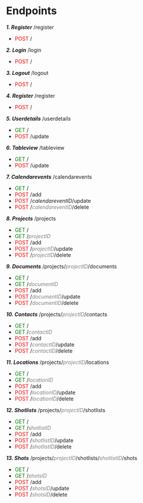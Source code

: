 # **Endpoints**

***1. Register*** /register
* <span style="color:red">POST</span> /

***2. Login*** /login
* <span style="color:red">POST</span> /

***3. Logout*** /logout
* <span style="color:red">POST</span> /

***4. Register*** /register
* <span style="color:red">POST</span> /

***5. Userdetails*** /userdetails
* <span style="color:green">GET</span> /
* <span style="color:red">POST</span> /update

***6. Tableview*** /tableview
* <span style="color:green">GET</span> /
* <span style="color:red"> POST</span> /update

***7. Calendarevents*** /calendarevents
* <span style="color:green">GET</span> /
* <span style="color:red">POST</span> /add
* <span style="color:red">POST</span> /*calendareventID*/update
* <span style="color:red">POST</span> /<span style="color:grey">*calendareventID*</span>/delete

***8. Projects*** /projects
* <span style="color:green">GET</span> /
* <span style="color:green">GET</span> /<span style="color:grey">*projectID*</span>
* <span style="color:red">POST</span> /add
* <span style="color:red">POST</span> /<span style="color:grey">*projectID*</span>/update
* <span style="color:red">POST</span> /<span style="color:grey">*projectID*</span>/delete

***9. Documents*** /projects/<span style="color:grey">*projectID*</span>/documents
* <span style="color:green">GET</span> /
* <span style="color:green">GET</span> /<span style="color:grey">*documentID*</span>
* <span style="color:red">POST</span> /add
* <span style="color:red">POST</span> /<span style="color:grey">*documentID*</span>/update
* <span style="color:red">POST</span> /<span style="color:grey">*documentID*</span>/delete

***10. Contacts*** /projects/<span style="color:grey">*projectID*</span>/contacts
* <span style="color:green">GET</span> /
* <span style="color:green">GET</span> /<span style="color:grey">*contactID*</span>
* <span style="color:red">POST</span> /add
* <span style="color:red">POST</span> /<span style="color:grey">*contactID*</span>/update
* <span style="color:red">POST</span> /<span style="color:grey">*contactID*</span>/delete

***11. Locations*** /projects/<span style="color:grey">*projectID*</span>/locations
* <span style="color:green">GET</span> /
* <span style="color:green">GET</span> /<span style="color:grey">*locationID*</span>
* <span style="color:red">POST</span> /add
* <span style="color:red">POST</span> /<span style="color:grey">*locationID*</span>/update
* <span style="color:red">POST</span> /<span style="color:grey">*locationID*</span>/delete

***12. Shotlists*** /projects/<span style="color:grey">*projectID*</span>/shotlists
* <span style="color:green">GET</span> /
* <span style="color:green">GET</span> /<span style="color:grey">*shotlistID*</span>
* <span style="color:red">POST</span> /add
* <span style="color:red">POST</span> /<span style="color:grey">*shotlistID*</span>/update
* <span style="color:red">POST</span> /<span style="color:grey">*shotlistID*</span>/delete

***13. Shots*** /projects/<span style="color:grey">*projectID*</span>/shotlists/<span style="color:grey">*shotlistID*</span>/shots
* <span style="color:green">GET</span> /
* <span style="color:green">GET</span> /<span style="color:grey">*shotsID*</span>
* <span style="color:red">POST</span> /add
* <span style="color:red">POST</span> /<span style="color:grey">*shotsID*</span>/update
* <span style="color:red">POST</span> /<span style="color:grey">*shotsID*</span>/delete